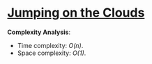 # [Jumping on the Clouds](https://www.hackerrank.com/challenges/jumping-on-the-clouds)

__Complexity Analysis__:

* Time complexity: _O(n)_.
* Space complexity: _O(1)_.
